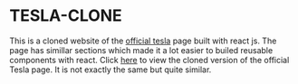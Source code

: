 # TESLA-CLONE
This is a cloned website of the [official tesla](https://www.tesla.com/) page built with react js. 
The page has simillar sections which made it a lot easier to builed reusable components with react. 
Click [here](https://teslacarsclone.netlify.app/) to view the cloned version of the official Tesla page.
It is not exactly the same but quite similar.
